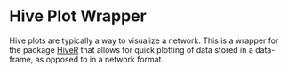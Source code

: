 # Hive Plot Wrapper
Hive plots are typically a way to visualize a network. This is a wrapper for the package [HiveR](https://github.com/bryanhanson/HiveR) that allows for quick plotting of data stored in a data-frame, as opposed to in a network format.
